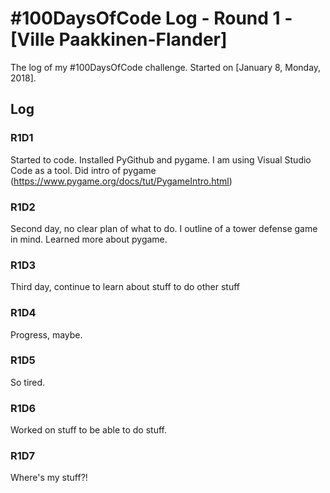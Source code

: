 # #100DaysOfCode Log - Round 1 - [Ville Paakkinen-Flander]

The log of my #100DaysOfCode challenge. Started on [January 8, Monday, 2018].

## Log

### R1D1 
Started to code. Installed PyGithub and pygame. I am using Visual Studio Code as a tool. Did intro of pygame (https://www.pygame.org/docs/tut/PygameIntro.html)

### R1D2
Second day, no clear plan of what to do. I outline of a tower defense game in mind. Learned more about pygame.

### R1D3
Third day, continue to learn about stuff to do other stuff

### R1D4
Progress, maybe.

### R1D5
So tired.

### R1D6
Worked on stuff to be able to do stuff.

### R1D7
Where's my stuff?!

